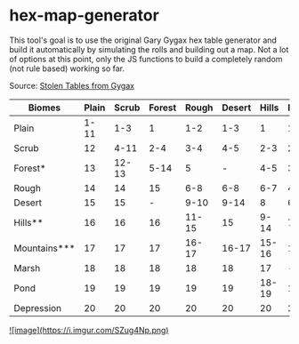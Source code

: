 # hex-map-generator

This tool's goal is to use the original Gary Gygax hex table generator and build it automatically by simulating the rolls and building out a map.  Not a lot of options at this point, only the JS functions to build a completely random (not rule based) working so far.


Source:
[Stolen Tables from Gygax](https://www.reddit.com/r/DnDBehindTheScreen/comments/4zqe25/stolen_tables_from_gygax/)


| Biomes       | Plain | Scrub | Forest | Rough | Desert | Hills | Mountains | Marsh |
|--------------|-------|-------|--------|-------|--------|-------|-----------|-------|
| Plain        | 1-11  | 1-3   | 1      | 1-2   | 1-3    | 1     | 1         | 1-2   |
| Scrub        | 12    | 4-11  | 2-4    | 3-4   | 4-5    | 2-3   | 2         | 3-4   |
| Forest*      | 13    | 12-13 | 5-14   | 5     | -      | 4-5   | 3         | 5-6   |
| Rough        | 14    | 14    | 15     | 6-8   | 6-8    | 6-7   | 4-5       | 7     |
| Desert       | 15    | 15    | -      | 9-10  | 9-14   | 8     | 6         | -     |
| Hills**      | 16    | 16    | 16     | 11-15 | 15     | 9-14  | 7-10      | 8     |
| Mountains*** | 17    | 17    | 17     | 16-17 | 16-17  | 15-16 | 11-18     |       |
| Marsh        | 18    | 18    | 18     | 18    | 18     | 17    | -         | 9-15  |
| Pond         | 19    | 19    | 19     | 19    | 19     | 18-19 | 19        | 16-19 |
| Depression   | 20    | 20    | 20     | 20    | 20     | 20    | 20        | 20    |

<a href="http://autorolltables.github.io/hex-map-generator/hex_map_generator.html">
![image](https://i.imgur.com/SZug4Np.png)
</a>
